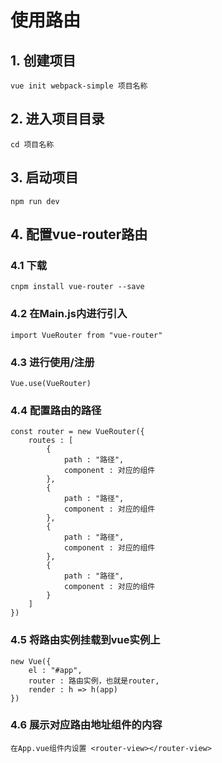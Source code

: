 # 使用路由

## 1. 创建项目

    vue init webpack-simple 项目名称

## 2. 进入项目目录

    cd 项目名称

## 3. 启动项目

    npm run dev

## 4. 配置vue-router路由

### 4.1 下载

    cnpm install vue-router --save

### 4.2 在Main.js内进行引入

    import VueRouter from "vue-router"   

### 4.3 进行使用/注册

    Vue.use(VueRouter)

### 4.4 配置路由的路径

    const router = new VueRouter({
        routes : [
            {
                path : "路径",
                component : 对应的组件
            },
            {
                path : "路径",
                component : 对应的组件
            },
            {
                path : "路径",
                component : 对应的组件
            },
            {
                path : "路径",
                component : 对应的组件
            }
        ]
    })

### 4.5 将路由实例挂载到vue实例上

    new Vue({
        el : "#app",
        router : 路由实例，也就是router,
        render : h => h(app)
    })

### 4.6 展示对应路由地址组件的内容

    在App.vue组件内设置 <router-view></router-view>

